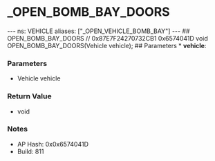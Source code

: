 # _OPEN_BOMB_BAY_DOORS

--- ns: VEHICLE aliases: ["_OPEN_VEHICLE_BOMB_BAY"] --- ## OPEN_BOMB_BAY_DOORS  // 0x87E7F24270732CB1 0x6574041D void OPEN_BOMB_BAY_DOORS(Vehicle vehicle);   ## Parameters * **vehicle**:

### Parameters
* Vehicle vehicle

### Return Value
* void

### Notes
* AP Hash: 0x0x6574041D
* Build: 811


